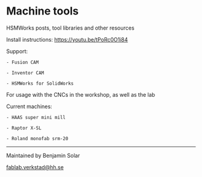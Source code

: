 # Machine tools
HSMWorks posts, tool libraries and other resources

Install instructions: https://youtu.be/tPoRc0O1i84

Support:

    - Fusion CAM

    - Inventor CAM

    - HSMWorks for SolidWorks

For usage with the CNCs in the workshop, as well as the lab

Current machines:

    - HAAS super mini mill

    - Raptor X-SL

    - Roland monofab srm-20

_____________________________
Maintained by Benjamin Solar

fablab.verkstad@hh.se
